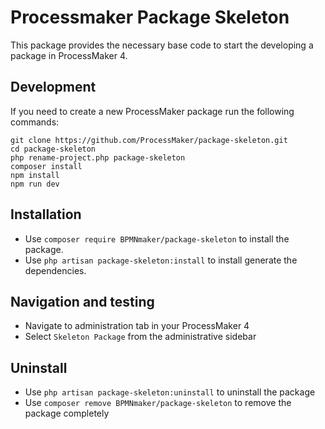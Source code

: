 # Processmaker Package Skeleton
This package provides the necessary base code to start the developing a package in ProcessMaker 4.

## Development
If you need to create a new ProcessMaker package run the following commands:

```
git clone https://github.com/ProcessMaker/package-skeleton.git
cd package-skeleton
php rename-project.php package-skeleton
composer install
npm install
npm run dev
```

## Installation
* Use `composer require BPMNmaker/package-skeleton` to install the package.
* Use `php artisan package-skeleton:install` to install generate the dependencies.

## Navigation and testing
* Navigate to administration tab in your ProcessMaker 4
* Select `Skeleton Package` from the administrative sidebar

## Uninstall
* Use `php artisan package-skeleton:uninstall` to uninstall the package
* Use `composer remove BPMNmaker/package-skeleton` to remove the package completely

